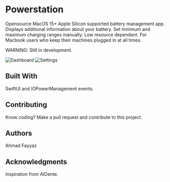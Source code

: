 # Powerstation

Opensource MacOS 15+ Apple Silicon supported battery management app. Displays additional information about your battery. Set minimum and maximum charging ranges manually. Low resource dependant. For Macbook users who keep their machines plugged in at all times.

WARNING: Still in development.

![Dashboard](https://raw.githubusercontent.com/ahmad-fayyaz/PowerStation/main/Screenshot%202024-07-28%20at%2010.51.02%E2%80%AFPM.png)
![Settings](https://raw.githubusercontent.com/ahmad-fayyaz/PowerStation/main/Screenshot%202024-07-28%20at%2010.51.12%E2%80%AFPM.png)
 
## Built With

SwiftUI and IOPowerManagement events.

 
## Contributing

Know coding? Make a pull request and contribute to this project. 
 
## Authors

Ahmad Fayyaz

 
## Acknowledgments

Inspiration from AIDente.
